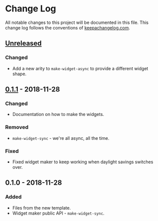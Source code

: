 # Change Log
All notable changes to this project will be documented in this file. This change log follows the conventions of [keepachangelog.com](http://keepachangelog.com/).

## [Unreleased]
### Changed
- Add a new arity to `make-widget-async` to provide a different widget shape.

## [0.1.1] - 2018-11-28
### Changed
- Documentation on how to make the widgets.

### Removed
- `make-widget-sync` - we're all async, all the time.

### Fixed
- Fixed widget maker to keep working when daylight savings switches over.

## 0.1.0 - 2018-11-28
### Added
- Files from the new template.
- Widget maker public API - `make-widget-sync`.

[Unreleased]: https://github.com/your-name/kysyluku/compare/0.1.1...HEAD
[0.1.1]: https://github.com/your-name/kysyluku/compare/0.1.0...0.1.1
